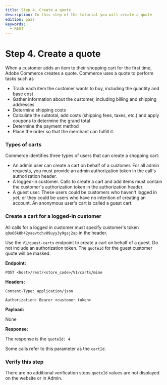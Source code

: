 ```yaml
---
title: Step 4. Create a quote
description: In this step of the tutorial you will create a quote
edition: paas
keywords:
  - REST
--- 
```

 
# Step 4. Create a quote

When a customer adds an item to their shopping cart for the first time, Adobe Commerce creates a quote. Commerce uses a quote to perform tasks such as

*  Track each item the customer wants to buy, including the quantity and base cost
*  Gather information about the customer, including billing and shipping addresses
*  Determine shipping costs
*  Calculate the subtotal, add costs (shipping fees, taxes, etc.) and apply coupons to determine the grand total
*  Determine the payment method
*  Place the order so that the merchant can fulfill it.

### Types of carts

Commerce identifies three types of users that can create a shopping cart:

*  An admin user can create a cart on behalf of a customer. For all admin requests, you must provide an admin authorization token in the call's authorization header.
*  A logged-in customer. Calls to create a cart and add items must contain the customer's authorization token in the authorization header.
*  A guest user. These users could be customers who haven't logged in yet, or they could be users who have no intention of creating an account. An anonymous user's cart is called a guest cart.

### Create a cart for a logged-in customer

All calls for a logged in customer must specify customer's token `q0u66k8h42yaevtchv09uyy3y9gaj2ap` in the header.

<InlineAlert variant="info" slots="text"/>

Use the `V1/guest-carts` endpoint to create a cart on behalf of a guest. Do not include an authorization token. The `quoteId` for the guest customer quote will be masked.

**Endpoint:**

`POST <host>/rest/<store_code>/V1/carts/mine`

**Headers:**

`Content-Type: application/json`

`Authorization: Bearer <customer token>`

**Payload:**

None

**Response:**

The response is the `quoteId: 4`

<InlineAlert variant="success" slots="text"/>

Some calls refer to this parameter as the `cartId`.

### Verify this step

There are no additional verification steps.`quoteId` values are not displayed on the website or in Admin.
